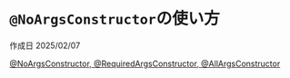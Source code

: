 # `@NoArgsConstructor`の使い方

作成日 2025/02/07

[@NoArgsConstructor, @RequiredArgsConstructor, @AllArgsConstructor](https://projectlombok.org/features/constructor)
